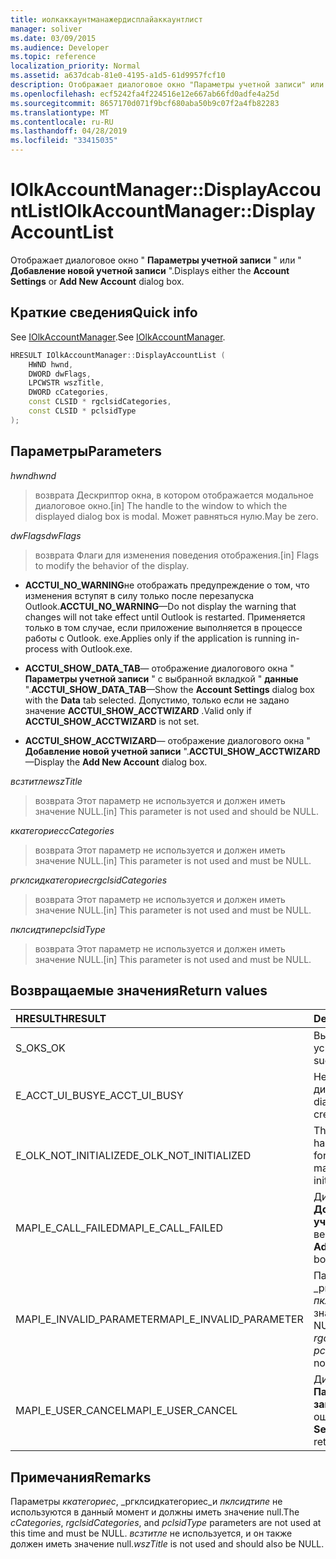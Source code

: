 ```yaml
---
title: иолкаккаунтманажердисплайаккаунтлист
manager: soliver
ms.date: 03/09/2015
ms.audience: Developer
ms.topic: reference
localization_priority: Normal
ms.assetid: a637dcab-81e0-4195-a1d5-61d9957fcf10
description: Отображает диалоговое окно "Параметры учетной записи" или "Добавление новой учетной записи".
ms.openlocfilehash: ecf5242fa4f224516e12e667ab66fd0adfe4a25d
ms.sourcegitcommit: 8657170d071f9bcf680aba50b9c07f2a4fb82283
ms.translationtype: MT
ms.contentlocale: ru-RU
ms.lasthandoff: 04/28/2019
ms.locfileid: "33415035"
---
```

# <a name="iolkaccountmanagerdisplayaccountlist"></a><span data-ttu-id="bf162-103">IOlkAccountManager::DisplayAccountList</span><span class="sxs-lookup"><span data-stu-id="bf162-103">IOlkAccountManager::DisplayAccountList</span></span>

<span data-ttu-id="bf162-104">Отображает диалоговое окно " **Параметры учетной записи** " или " **Добавление новой учетной записи** ".</span><span class="sxs-lookup"><span data-stu-id="bf162-104">Displays either the **Account Settings** or **Add New Account** dialog box.</span></span> 
  
## <a name="quick-info"></a><span data-ttu-id="bf162-105">Краткие сведения</span><span class="sxs-lookup"><span data-stu-id="bf162-105">Quick info</span></span>

<span data-ttu-id="bf162-106">See [IOlkAccountManager](iolkaccountmanager.md).</span><span class="sxs-lookup"><span data-stu-id="bf162-106">See [IOlkAccountManager](iolkaccountmanager.md).</span></span>
  
```cpp
HRESULT IOlkAccountManager::DisplayAccountList ( 
    HWND hwnd,
    DWORD dwFlags,
    LPCWSTR wszTitle,
    DWORD cCategories,
    const CLSID * rgclsidCategories,
    const CLSID * pclsidType
);

```

## <a name="parameters"></a><span data-ttu-id="bf162-107">Параметры</span><span class="sxs-lookup"><span data-stu-id="bf162-107">Parameters</span></span>

<span data-ttu-id="bf162-108">_hwnd_</span><span class="sxs-lookup"><span data-stu-id="bf162-108">_hwnd_</span></span>
  
> <span data-ttu-id="bf162-109">возврата Дескриптор окна, в котором отображается модальное диалоговое окно.</span><span class="sxs-lookup"><span data-stu-id="bf162-109">[in] The handle to the window to which the displayed dialog box is modal.</span></span> <span data-ttu-id="bf162-110">Может равняться нулю.</span><span class="sxs-lookup"><span data-stu-id="bf162-110">May be zero.</span></span>
    
<span data-ttu-id="bf162-111">_dwFlags_</span><span class="sxs-lookup"><span data-stu-id="bf162-111">_dwFlags_</span></span>
  
> <span data-ttu-id="bf162-112">возврата Флаги для изменения поведения отображения.</span><span class="sxs-lookup"><span data-stu-id="bf162-112">[in] Flags to modify the behavior of the display.</span></span> 
    
   - <span data-ttu-id="bf162-113">**ACCTUI_NO_WARNING**не отображать предупреждение о том, что изменения вступят в силу только после перезапуска Outlook.</span><span class="sxs-lookup"><span data-stu-id="bf162-113">**ACCTUI_NO_WARNING**—Do not display the warning that changes will not take effect until Outlook is restarted.</span></span> <span data-ttu-id="bf162-114">Применяется только в том случае, если приложение выполняется в процессе работы с Outlook. exe.</span><span class="sxs-lookup"><span data-stu-id="bf162-114">Applies only if the application is running in-process with Outlook.exe.</span></span>
    
   - <span data-ttu-id="bf162-115">**ACCTUI_SHOW_DATA_TAB**— отображение диалогового окна " **Параметры учетной записи** " с выбранной вкладкой " **данные** ".</span><span class="sxs-lookup"><span data-stu-id="bf162-115">**ACCTUI_SHOW_DATA_TAB**—Show the **Account Settings** dialog box with the **Data** tab selected.</span></span> <span data-ttu-id="bf162-116">Допустимо, только если не задано значение **ACCTUI_SHOW_ACCTWIZARD** .</span><span class="sxs-lookup"><span data-stu-id="bf162-116">Valid only if **ACCTUI_SHOW_ACCTWIZARD** is not set.</span></span> 
    
   - <span data-ttu-id="bf162-117">**ACCTUI_SHOW_ACCTWIZARD**— отображение диалогового окна " **Добавление новой учетной записи** ".</span><span class="sxs-lookup"><span data-stu-id="bf162-117">**ACCTUI_SHOW_ACCTWIZARD**—Display the **Add New Account** dialog box.</span></span> 
    
<span data-ttu-id="bf162-118">_всзтитле_</span><span class="sxs-lookup"><span data-stu-id="bf162-118">_wszTitle_</span></span>
  
> <span data-ttu-id="bf162-119">возврата Этот параметр не используется и должен иметь значение NULL.</span><span class="sxs-lookup"><span data-stu-id="bf162-119">[in] This parameter is not used and should be NULL.</span></span>
    
<span data-ttu-id="bf162-120">_ккатегориес_</span><span class="sxs-lookup"><span data-stu-id="bf162-120">_cCategories_</span></span>
  
> <span data-ttu-id="bf162-121">возврата Этот параметр не используется и должен иметь значение NULL.</span><span class="sxs-lookup"><span data-stu-id="bf162-121">[in] This parameter is not used and must be NULL.</span></span> 
    
<span data-ttu-id="bf162-122">_ргклсидкатегориес_</span><span class="sxs-lookup"><span data-stu-id="bf162-122">_rgclsidCategories_</span></span>
  
> <span data-ttu-id="bf162-123">возврата Этот параметр не используется и должен иметь значение NULL.</span><span class="sxs-lookup"><span data-stu-id="bf162-123">[in] This parameter is not used and must be NULL.</span></span>
    
<span data-ttu-id="bf162-124">_пклсидтипе_</span><span class="sxs-lookup"><span data-stu-id="bf162-124">_pclsidType_</span></span>
  
> <span data-ttu-id="bf162-125">возврата Этот параметр не используется и должен иметь значение NULL.</span><span class="sxs-lookup"><span data-stu-id="bf162-125">[in] This parameter is not used and must be NULL.</span></span>
    
## <a name="return-values"></a><span data-ttu-id="bf162-126">Возвращаемые значения</span><span class="sxs-lookup"><span data-stu-id="bf162-126">Return values</span></span>

|<span data-ttu-id="bf162-127">**HRESULT**</span><span class="sxs-lookup"><span data-stu-id="bf162-127">**HRESULT**</span></span>|<span data-ttu-id="bf162-128">**Description**</span><span class="sxs-lookup"><span data-stu-id="bf162-128">**Description**</span></span>|
|:-----|:-----|
|<span data-ttu-id="bf162-129">S_OK</span><span class="sxs-lookup"><span data-stu-id="bf162-129">S_OK</span></span>  <br/> |<span data-ttu-id="bf162-130">Вызов выполнен успешно.</span><span class="sxs-lookup"><span data-stu-id="bf162-130">The call was successful.</span></span>  <br/> |
|<span data-ttu-id="bf162-131">E_ACCT_UI_BUSY</span><span class="sxs-lookup"><span data-stu-id="bf162-131">E_ACCT_UI_BUSY</span></span>  <br/> |<span data-ttu-id="bf162-132">Не удается создать диалоговое окно.</span><span class="sxs-lookup"><span data-stu-id="bf162-132">The dialog box could not be created.</span></span>  <br/> |
|<span data-ttu-id="bf162-133">E_OLK_NOT_INITIALIZED</span><span class="sxs-lookup"><span data-stu-id="bf162-133">E_OLK_NOT_INITIALIZED</span></span>  <br/> |<span data-ttu-id="bf162-134">The account manager has not been initialized for use.</span><span class="sxs-lookup"><span data-stu-id="bf162-134">The account manager has not been initialized for use.</span></span>  <br/> |
|<span data-ttu-id="bf162-135">MAPI_E_CALL_FAILED</span><span class="sxs-lookup"><span data-stu-id="bf162-135">MAPI_E_CALL_FAILED</span></span>  <br/> |<span data-ttu-id="bf162-136">Диалоговое окно " **Добавление новой учетной записи** " вернуло ошибку.</span><span class="sxs-lookup"><span data-stu-id="bf162-136">The **Add New Account** dialog box returned an error.</span></span>  <br/> |
|<span data-ttu-id="bf162-137">MAPI_E_INVALID_PARAMETER</span><span class="sxs-lookup"><span data-stu-id="bf162-137">MAPI_E_INVALID_PARAMETER</span></span>  <br/> |<span data-ttu-id="bf162-138">Параметр _ккатегориес_, _ргклсидкатегориес_или _пклсидтипе_ имеет значение, отличное от NULL.</span><span class="sxs-lookup"><span data-stu-id="bf162-138">The  _cCategories_,  _rgclsidCategories_, or  _pclsidType_ parameter is non-NULL.</span></span>  <br/> |
|<span data-ttu-id="bf162-139">MAPI_E_USER_CANCEL</span><span class="sxs-lookup"><span data-stu-id="bf162-139">MAPI_E_USER_CANCEL</span></span>  <br/> |<span data-ttu-id="bf162-140">Диалоговое окно " **Параметры учетной записи** " возвратило ошибку.</span><span class="sxs-lookup"><span data-stu-id="bf162-140">The **Account Settings** dialog box returned an error.</span></span>  <br/> |
   
## <a name="remarks"></a><span data-ttu-id="bf162-141">Примечания</span><span class="sxs-lookup"><span data-stu-id="bf162-141">Remarks</span></span>

<span data-ttu-id="bf162-142">Параметры _ккатегориес_, _ргклсидкатегориес_и _пклсидтипе_ не используются в данный момент и должны иметь значение null.</span><span class="sxs-lookup"><span data-stu-id="bf162-142">The  _cCategories_,  _rgclsidCategories_, and  _pclsidType_ parameters are not used at this time and must be NULL.</span></span>  <span data-ttu-id="bf162-143">_всзтитле_ не используется, и он также должен иметь значение null.</span><span class="sxs-lookup"><span data-stu-id="bf162-143">_wszTitle_ is not used and should also be NULL.</span></span> 
  

